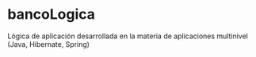 # bancoLogica
Lógica de aplicación desarrollada en la materia de aplicaciones multinivel (Java, Hibernate, Spring)
